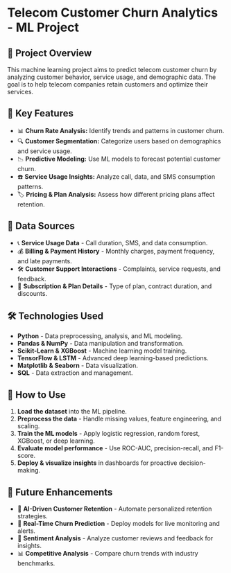# Telecom Customer Churn Analytics - ML Project

## 🚀 Project Overview
This machine learning project aims to predict telecom customer churn by analyzing customer behavior, service usage, and demographic data. The goal is to help telecom companies retain customers and optimize their services.

## 🌟 Key Features
- 📊 **Churn Rate Analysis:** Identify trends and patterns in customer churn.
- 🔍 **Customer Segmentation:** Categorize users based on demographics and service usage.
- 📉 **Predictive Modeling:** Use ML models to forecast potential customer churn.
- ☎️ **Service Usage Insights:** Analyze call, data, and SMS consumption patterns.
- 🏷 **Pricing & Plan Analysis:** Assess how different pricing plans affect retention.

## 📂 Data Sources
- 📞 **Service Usage Data** - Call duration, SMS, and data consumption.
- 💰 **Billing & Payment History** - Monthly charges, payment frequency, and late payments.
- 🛠 **Customer Support Interactions** - Complaints, service requests, and feedback.
- 🎯 **Subscription & Plan Details** - Type of plan, contract duration, and discounts.

## 🛠 Technologies Used
- **Python** - Data preprocessing, analysis, and ML modeling.
- **Pandas & NumPy** - Data manipulation and transformation.
- **Scikit-Learn & XGBoost** - Machine learning model training.
- **TensorFlow & LSTM** - Advanced deep learning-based predictions.
- **Matplotlib & Seaborn** - Data visualization.
- **SQL** - Data extraction and management.

## 🚀 How to Use
1. **Load the dataset** into the ML pipeline.
2. **Preprocess the data** - Handle missing values, feature engineering, and scaling.
3. **Train the ML models** - Apply logistic regression, random forest, XGBoost, or deep learning.
4. **Evaluate model performance** - Use ROC-AUC, precision-recall, and F1-score.
5. **Deploy & visualize insights** in dashboards for proactive decision-making.

## 🔮 Future Enhancements
- 🧠 **AI-Driven Customer Retention** - Automate personalized retention strategies.
- 🔄 **Real-Time Churn Prediction** - Deploy models for live monitoring and alerts.
- 🎯 **Sentiment Analysis** - Analyze customer reviews and feedback for insights.
- 📊 **Competitive Analysis** - Compare churn trends with industry benchmarks.

